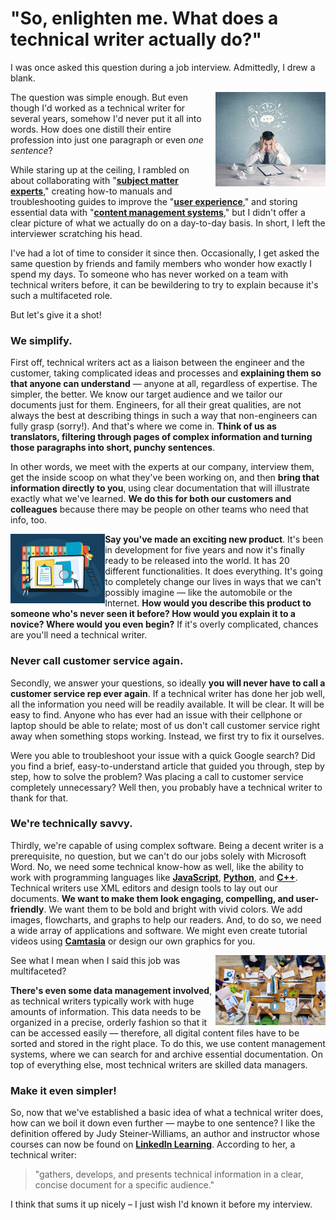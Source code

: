 # "So, enlighten me. What does a technical writer actually do?"

I was once asked this question during a job interview. Admittedly, I drew a blank.

<img src="https://github.com/SASutherland/TechnicalWriter/blob/master/Confused.PNG" alt="A man at his desk looking confused" height="45%" width="35%" align="right">

The question was simple enough. But even though I'd worked as a technical writer for several years, somehow I'd never put it all into words. How does one distill their entire profession into just one paragraph or even _one sentence_?

While staring up at the ceiling, I rambled on about collaborating with "[**subject matter experts**](https://trainingindustry.com/glossary/subject-matter-expert-sme/)," creating how-to manuals and troubleshooting guides to improve the "[**user experience**](https://en.wikipedia.org/wiki/User_experience)," and storing essential data with "[**content management systems**](https://searchcontentmanagement.techtarget.com/definition/content-management-system-CMS)," but I didn't offer a clear picture of what we actually do on a day-to-day basis. In short, I left the interviewer scratching his head.

I've had a lot of time to consider it since then. Occasionally, I get asked the same question by friends and family members who wonder how exactly I spend my days. To someone who has never worked on a team with technical writers before, it can be bewildering to try to explain because it's such a multifaceted role.

But let's give it a shot!

### We simplify.

First off, technical writers act as a liaison between the engineer and the customer, taking complicated ideas and processes and **explaining them so that anyone can understand** — anyone at all, regardless of expertise. The simpler, the better. We know our target audience and we tailor our documents just for them. Engineers, for all their great qualities, are not always the best at describing things in such a way that non-engineers can fully grasp (sorry!). And that's where we come in. **Think of us as translators, filtering through pages of complex information and turning those paragraphs into short, punchy sentences**.

In other words, we meet with the experts at our company, interview them, get the inside scoop on what they've been working on, and then **bring that information directly to you**, using clear documentation that will illustrate exactly what we've learned. **We do this for both our customers and colleagues** because there may be people on other teams who need that info, too.

<img src="https://github.com/SASutherland/TechnicalWriter/blob/master/Documenting.PNG" alt="A drawing of people looking at colorful documentation" height="30%" width="30%" align="left">

**Say you've made an exciting new product**. It's been in development for five years and now it's finally ready to be released into the world. It has 20 different functionalities. It does everything. It's going to completely change our lives in ways that we can't possibly imagine — like the automobile or the Internet. **How would you describe this product to someone who's never seen it before? How would you explain it to a novice? Where would you even begin?** If it's overly complicated, chances are you'll need a technical writer. 

### Never call customer service again.

Secondly, we answer your questions, so ideally **you will never have to call a customer service rep ever again**. If a technical writer has done her job well, all the information you need will be readily available. It will be clear. It will be easy to find. Anyone who has ever had an issue with their cellphone or laptop should be able to relate; most of us don't call customer service right away when something stops working. Instead, we first try to fix it ourselves. 

Were you able to troubleshoot your issue with a quick Google search? Did you find a brief, easy-to-understand article that guided you through, step by step, how to solve the problem? Was placing a call to customer service completely unnecessary? Well then, you probably have a technical writer to thank for that.

### We're technically savvy.

Thirdly, we're capable of using complex software. Being a decent writer is a prerequisite, no question, but we can't do our jobs solely with Microsoft Word. No, we need some technical know-how as well, like the ability to work with programming languages like [**JavaScript**](https://www.w3schools.com/js/default.asp), [**Python**](https://www.python.org/), and [**C++**](https://en.wikipedia.org/wiki/C%2B%2B). Technical writers use XML editors and design tools to lay out our documents. **We want to make them look engaging, compelling, and user-friendly**. We want them to be bold and bright with vivid colors. We add images, flowcharts, and graphs to help our readers. And, to do so, we need a wide array of applications and software. We might even create tutorial videos using [**Camtasia**](https://en.wikipedia.org/wiki/Camtasia) or design our own graphics for you.

<img src="https://github.com/SASutherland/TechnicalWriter/blob/master/Cooperation.PNG"  alt="An overhead shot of people cooperating at an office table" height="35%" width="35%" align="right"></img>

See what I mean when I said this job was multifaceted?

**There's even some data management involved**, as technical writers typically work with huge amounts of information. This data needs to be organized in a precise, orderly fashion so that it can be accessed easily — therefore, all digital content files have to be sorted and stored in the right place. To do this, we use content management systems, where we can search for and archive essential documentation. On top of everything else, most technical writers are skilled data managers.

### Make it even simpler!

So, now that we've established a basic idea of what a technical writer does, how can we boil it down even further — maybe to one sentence? I like the definition offered by Judy Steiner-Williams, an author and instructor whose courses can now be found on [**LinkedIn Learning**](https://www.linkedin.com/learning/). According to her, a technical writer:

> "gathers, develops, and presents technical information in a clear, concise document for a specific audience."

I think that sums it up nicely – I just wish I'd known it before my interview.
